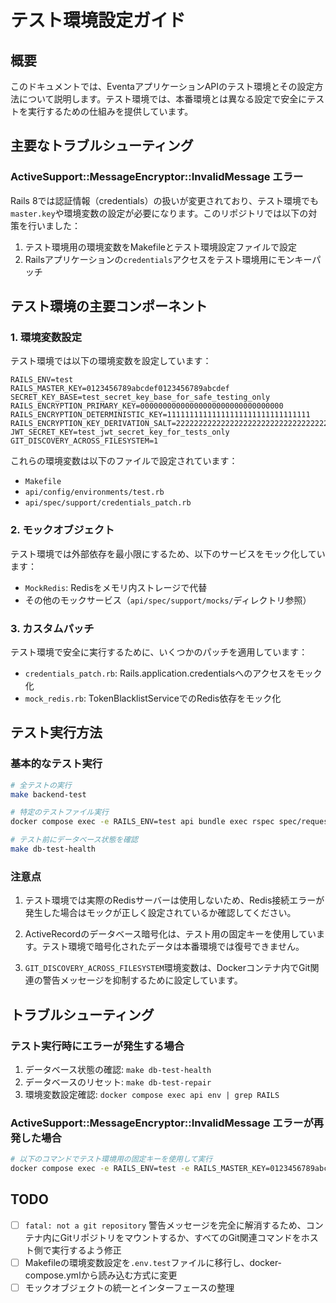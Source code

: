 # テスト環境設定ガイド

## 概要

このドキュメントでは、EventaアプリケーションAPIのテスト環境とその設定方法について説明します。テスト環境では、本番環境とは異なる設定で安全にテストを実行するための仕組みを提供しています。

## 主要なトラブルシューティング

### ActiveSupport::MessageEncryptor::InvalidMessage エラー

Rails 8では認証情報（credentials）の扱いが変更されており、テスト環境でも`master.key`や環境変数の設定が必要になります。このリポジトリでは以下の対策を行いました：

1. テスト環境用の環境変数をMakefileとテスト環境設定ファイルで設定
2. Railsアプリケーションの`credentials`アクセスをテスト環境用にモンキーパッチ

## テスト環境の主要コンポーネント

### 1. 環境変数設定

テスト環境では以下の環境変数を設定しています：

```
RAILS_ENV=test
RAILS_MASTER_KEY=0123456789abcdef0123456789abcdef
SECRET_KEY_BASE=test_secret_key_base_for_safe_testing_only
RAILS_ENCRYPTION_PRIMARY_KEY=00000000000000000000000000000000
RAILS_ENCRYPTION_DETERMINISTIC_KEY=11111111111111111111111111111111
RAILS_ENCRYPTION_KEY_DERIVATION_SALT=2222222222222222222222222222222222222222222222222222222222222222
JWT_SECRET_KEY=test_jwt_secret_key_for_tests_only
GIT_DISCOVERY_ACROSS_FILESYSTEM=1
```

これらの環境変数は以下のファイルで設定されています：

- `Makefile`
- `api/config/environments/test.rb`
- `api/spec/support/credentials_patch.rb`

### 2. モックオブジェクト

テスト環境では外部依存を最小限にするため、以下のサービスをモック化しています：

- `MockRedis`: Redisをメモリ内ストレージで代替
- その他のモックサービス（`api/spec/support/mocks/`ディレクトリ参照）

### 3. カスタムパッチ

テスト環境で安全に実行するために、いくつかのパッチを適用しています：

- `credentials_patch.rb`: Rails.application.credentialsへのアクセスをモック化
- `mock_redis.rb`: TokenBlacklistServiceでのRedis依存をモック化

## テスト実行方法

### 基本的なテスト実行

```bash
# 全テストの実行
make backend-test

# 特定のテストファイル実行
docker compose exec -e RAILS_ENV=test api bundle exec rspec spec/requests/auths_spec.rb

# テスト前にデータベース状態を確認
make db-test-health
```

### 注意点

1. テスト環境では実際のRedisサーバーは使用しないため、Redis接続エラーが発生した場合はモックが正しく設定されているか確認してください。

2. ActiveRecordのデータベース暗号化は、テスト用の固定キーを使用しています。テスト環境で暗号化されたデータは本番環境では復号できません。

3. `GIT_DISCOVERY_ACROSS_FILESYSTEM`環境変数は、Dockerコンテナ内でGit関連の警告メッセージを抑制するために設定しています。

## トラブルシューティング

### テスト実行時にエラーが発生する場合

1. データベース状態の確認: `make db-test-health`
2. データベースのリセット: `make db-test-repair`
3. 環境変数設定確認: `docker compose exec api env | grep RAILS`

### ActiveSupport::MessageEncryptor::InvalidMessage エラーが再発した場合

```bash
# 以下のコマンドでテスト環境用の固定キーを使用して実行
docker compose exec -e RAILS_ENV=test -e RAILS_MASTER_KEY=0123456789abcdef0123456789abcdef -e SECRET_KEY_BASE=test_secret_key_base_for_safe_testing_only api bundle exec rspec
```

## TODO

- [ ] `fatal: not a git repository` 警告メッセージを完全に解消するため、コンテナ内にGitリポジトリをマウントするか、すべてのGit関連コマンドをホスト側で実行するよう修正
- [ ] Makefileの環境変数設定を`.env.test`ファイルに移行し、docker-compose.ymlから読み込む方式に変更
- [ ] モックオブジェクトの統一とインターフェースの整理 